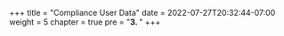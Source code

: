 +++
title = "Compliance User Data"
date = 2022-07-27T20:32:44-07:00
weight = 5
chapter = true
pre = "<b>3. </b>"
+++

